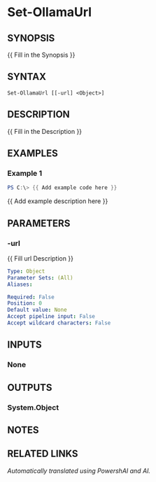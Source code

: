 ﻿---
external help file: powershai-help.xml
Module Name: powershai
online version:
schema: 2.0.0
---

# Set-OllamaUrl

## SYNOPSIS
{{ Fill in the Synopsis }}

## SYNTAX

```
Set-OllamaUrl [[-url] <Object>]
```

## DESCRIPTION
{{ Fill in the Description }}

## EXAMPLES

### Example 1
```powershell
PS C:\> {{ Add example code here }}
```

{{ Add example description here }}

## PARAMETERS

### -url
{{ Fill url Description }}

```yaml
Type: Object
Parameter Sets: (All)
Aliases:

Required: False
Position: 0
Default value: None
Accept pipeline input: False
Accept wildcard characters: False
```

## INPUTS

### None

## OUTPUTS

### System.Object
## NOTES

## RELATED LINKS



<!--PowershaiAiDocBlockStart-->
_Automatically translated using PowershAI and AI._
<!--PowershaiAiDocBlockEnd-->

